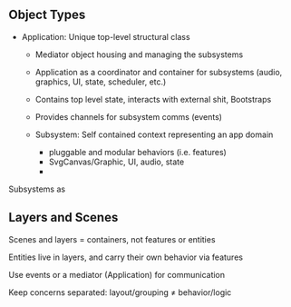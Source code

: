 ## Object Types
- Application: Unique top-level structural class
  - Mediator object housing and managing the subsystems
  - Application as a coordinator and container for subsystems (audio, graphics, UI, state, scheduler, etc.)  
  - Contains top level state, interacts with external shit, Bootstraps
  - Provides channels for subsystem comms (events)
  
  - Subsystem: Self contained context representing an app domain
    - pluggable and modular behaviors (i.e. features)
    - SvgCanvas/Graphic, UI, audio, state
    - 
    

Subsystems as 

## Layers and Scenes
Scenes and layers = containers, not features or entities

Entities live in layers, and carry their own behavior via features

Use events or a mediator (Application) for communication

Keep concerns separated: layout/grouping ≠ behavior/logic